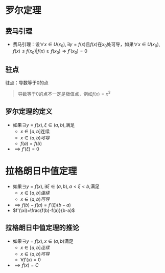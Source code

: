 # 罗尔定理

## 费马引理

- 费马引理：设$\forall x \in U(x_{0}),\exists y=f(x)$且$f(x)$在$x_{0}$处可导，如果$\forall x \in U(x_{0}),f(x)\leq f(x_{0})|f(x)\geq f(x_{0})\Rightarrow f'(x_{0})=0$

## 驻点

驻点：导数等于0的点
> 导数等于0的点不一定是极值点，例如$f(x)=x^{3}$


## 罗尔定理的定义

- 如果$\exists y=f(x),\xi \in(a,b),$满足
  - $x \in[a,b]$连续
  - $x \in(a,b)可导$
  - $f(a)=f(b)$
- $\implies f'(\xi)=0$

# 拉格朗日中值定理

- 如果$\exists y=f(x),\exists \xi \in(a,b),a<\xi<b,$满足
  - $x \in[a,b]连续$
  - $x \in(a,b)可导$
- $\implies f(b)-f(a)=f'(\xi)(b-a)$
- $f'(\xi)=\frac{f(b)-f(a)}{b-a}$



## 拉格朗日中值定理的推论

- 如果$\exists y=f(x),x \in(a,b)$满足
  - $x \in[a,b]连续$
  - $x \in(a,b)可导$
  - $\forall f'(x)=0$
- $\implies f(x)=C$
